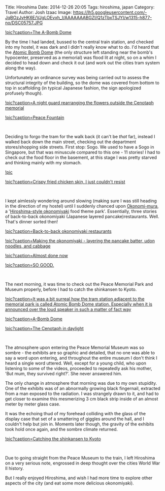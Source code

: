Title: Hiroshima
Date: 2014-12-26 20:05
Tags: hiroshima, japan
Category: Travel
Author: Josh Izaac
Image: https://lh5.googleusercontent.com/-JqBOzJvHK6E/VJgLOEvxh_I/AAAAAAABGZI/Q1zTbxTSJYI/w1315-h877-no/DSC05757.JPG

[!pic?caption=The A-Bomb Dome](https://lh5.googleusercontent.com/-JqBOzJvHK6E/VJgLOEvxh_I/AAAAAAABGZI/Q1zTbxTSJYI/w1315-h877-no/DSC05757.JPG)

<!-- PELICAN_BEGIN_SUMMARY -->

By the time I had landed, bussed to the central train station, and checked into my hostel, it was dark and I didn't really know what to do. I'd heard that the [Atomic Bomb Dome](http://en.wikipedia.org/wiki/Hiroshima_Peace_Memorial) (the only structure left standing near the bomb's hypocenter, preserved as a memorial) was flood lit at night, so on a whim I decided to head down and check it out (and work out the cities tram system along the way).

<!-- PELICAN_END_SUMMARY -->

Unfortunately an ordinance survey was being carried out to assess the structural integrity of the building, so the dome was covered from bottom to top in scaffolding (in typical Japanese fashion, the sign apologized profusely though).

[!pic?caption=A night guard rearranging the flowers outside the Cenotaph memorial](https://lh5.googleusercontent.com/-nPp6HOvKfLE/VJgLXt9XOMI/AAAAAAABGaw/Mlx99RAOZT0/w1315-h877-no/DSC05773.JPG)

[!pic?caption=Peace Fountain](https://lh5.googleusercontent.com/-vtPOukhQbt8/VJgLaGJFaYI/AAAAAAABGbI/T7TBPR6EZyU/w1315-h877-no/DSC05777.JPG)

<br>

Deciding to forgo the tram for the walk back (it can't be *that* far), instead I walked back down the main street, checking out the department stores/shopping side streets. First stop: Sogo. We used to have a Sogo in Singapore, but that was minuscule compared to this one - 11 stories! I had to check out the food floor in the basement, at this stage I was pretty starved and thinking mainly with my stomach.

[!pic](https://lh5.googleusercontent.com/-0-JBESiDel0/VJgLigNxcvI/AAAAAAABGcg/McjiVHKUMMM/w1315-h877-no/DSC05790.JPG)

[!pic?caption=Crispy fried chicken skin, I just couldn't resist](https://lh4.googleusercontent.com/-6t3BhCj_LjU/VJgLgRy_87I/AAAAAAABGcQ/uTfS_UXffO0/w1315-h877-no/DSC05787.JPG)

<br>

I kept aimlessly wondering around slowing (making sure I was still heading in the direction of my hostel) until I suddenly chanced upon [Okonomi-mura](http://en.wikipedia.org/wiki/Okonomi-mura), a '[Hiroshima-style okonomiyaki](http://en.wikipedia.org/wiki/Okonomiyaki#Hiroshima_area) food theme park'. Essentially, three stories of back-to-back okonomiyaki (Japanese layered pancake)restaurants. Well. That's dinner sorted then!

[!pic?caption=Back-to-back okonomiyaki restaurants](https://lh3.googleusercontent.com/-2ucD334LwRE/VJgL2CLpE0I/AAAAAAABGfw/pTITrnmCZ-Y/w1315-h877-no/DSC05820.JPG)

[!pic?caption=Making the okonomiyaki - layering the pancake batter, udon noodles, and cabbage](https://lh5.googleusercontent.com/-F9we6tUZDcE/VJgLwLZnqzI/AAAAAAABGew/NcGiGsGAX90/w1315-h877-no/DSC05811.JPG)

[!pic?caption=Almost done now](https://lh6.googleusercontent.com/-i3_iUUzZjY8/VJgLz2M7k9I/AAAAAAABGfY/xyaob0R4x7c/w1315-h877-no/DSC05817.JPG)

[!pic?caption=SO GOOD.](https://lh6.googleusercontent.com/-j6VUjSZQ2oc/VJgL0jlWbuI/AAAAAAABGfg/AHedfjGK88A/w1315-h877-no/DSC05818.JPG)

<br>

The next morning, it was time to check out the Peace Memorial Park and Museum properly, before I had to catch the shinkansen to Kyoto.

[!pic?caption=It was a bit surreal how the tram station adjacent to the memorial park is called Atomic Bomb Dome station. Especially when it is announced over the loud speaker in such a matter of fact way](https://lh6.googleusercontent.com/-i3LRJzLb1F4/VJlGBaDWwbI/AAAAAAABGnQ/NRel5q7cspQ/w1315-h877-no/DSC05852.JPG) 

[!pic?caption=A-Bomb Dome](https://lh4.googleusercontent.com/-VwdtUas3l6I/VJlFzajMxYI/AAAAAAABGlQ/z2VMc5WqY5Q/w1315-h877-no/DSC05825.JPG)

[!pic?caption=The Cenotaph in daylight](https://lh6.googleusercontent.com/-hb-qphNFBHQ/VJlF7wzo-kI/AAAAAAABGmg/fyu5AJRlyCo/w1315-h877-no/DSC05845.JPG)

<br>

The atmosphere upon entering the Peace Memorial Museum was so sombre - the exhibits are so graphic and detailed, that no one was able to say a word upon entering, and throughout the entire museum I don't think I heard a single word uttered. Well, except for a young child, who upon listening to some of the videos, proceeded to repeatedly ask his mother, 'But mum, they survived right?'. She never answered him.

The only change in atmosphere that morning was due to my own stupidity. One of the exhibits was of an abnormally growing black fingernail, extracted from a man exposed to the radiation. I was strangely drawn to it, and had to get closer to examine this mesmerizing 3 cm black strip inside of an almost meter by meter glass case.

It was the echoing thud of my forehead colliding with the glass of the display case that set of a smattering of giggles around the hall, and I couldn't help but join in. Moments later though, the gravity of the exhibits took hold once again, and the sombre climate returned.

[!pic?caption=Catching the shinkansen to Kyoto](https://lh4.googleusercontent.com/-3kZl2Z_NEGM/VJlGKs67LII/AAAAAAABGoo/RpyVMnJtkRU/w1315-h877-no/DSC05863.JPG)

<br>

Due to going straight from the Peace Museum to the train, I left Hiroshima on a very serious note, engrossed in deep thought over the cities World War II history. 

But I really enjoyed Hiroshima, and wish I had more time to explore other aspects of the city (and eat some more delicious okonomiyaki).